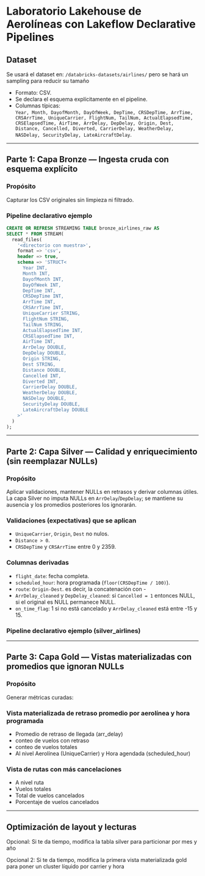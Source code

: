 # Laboratorio Lakehouse de Aerolíneas con Lakeflow Declarative Pipelines


## Dataset

Se usará el dataset en: `/databricks-datasets/airlines/` pero se hará un sampling para reducir su tamaño

- Formato: CSV.
- Se declara el esquema explícitamente en el pipeline.
- Columnas típicas:\
  `Year, Month, DayofMonth, DayOfWeek, DepTime, CRSDepTime, ArrTime, CRSArrTime, UniqueCarrier, FlightNum, TailNum, ActualElapsedTime, CRSElapsedTime, AirTime, ArrDelay, DepDelay, Origin, Dest, Distance, Cancelled, Diverted, CarrierDelay, WeatherDelay, NASDelay, SecurityDelay, LateAircraftDelay`.

---

## Parte 1: Capa Bronze — Ingesta cruda con esquema explícito

### Propósito

Capturar los CSV originales sin limpieza ni filtrado.

### Pipeline declarativo ejemplo

```sql
CREATE OR REFRESH STREAMING TABLE bronze_airlines_raw AS
SELECT * FROM STREAM(
  read_files(
    '<directorio con muestra>',
    format => 'csv',
    header => true,
    schema => 'STRUCT<
      Year INT,
      Month INT,
      DayofMonth INT,
      DayOfWeek INT,
      DepTime INT,
      CRSDepTime INT,
      ArrTime INT,
      CRSArrTime INT,
      UniqueCarrier STRING,
      FlightNum STRING,
      TailNum STRING,
      ActualElapsedTime INT,
      CRSElapsedTime INT,
      AirTime INT,
      ArrDelay DOUBLE,
      DepDelay DOUBLE,
      Origin STRING,
      Dest STRING,
      Distance DOUBLE,
      Cancelled INT,
      Diverted INT,
      CarrierDelay DOUBLE,
      WeatherDelay DOUBLE,
      NASDelay DOUBLE,
      SecurityDelay DOUBLE,
      LateAircraftDelay DOUBLE
    >'
  )
);
```

---

## Parte 2: Capa Silver — Calidad y enriquecimiento (sin reemplazar NULLs)

### Propósito

Aplicar validaciones, mantener NULLs en retrasos y derivar columnas útiles. La capa Silver no imputa NULLs en `ArrDelay`/`DepDelay`; se mantiene su ausencia y los promedios posteriores los ignorarán.

### Validaciones (expectativas) que se aplican

- `UniqueCarrier`, `Origin`, `Dest` no nulos.
- `Distance > 0`.
- `CRSDepTime` y `CRSArrTime` entre 0 y 2359.

### Columnas derivadas

- `flight_date`: fecha completa.
- `scheduled_hour`: hora programada (`floor(CRSDepTime / 100)`).
- `route`: `Origin-Dest`. es decir, la concatenación con -
- `ArrDelay_cleaned` y `DepDelay_cleaned`: si `Cancelled = 1` entonces NULL, si el original es NULL permanece NULL.
- `on_time_flag`: 1 si no está cancelado y `ArrDelay_cleaned` está entre -15 y 15.

### Pipeline declarativo ejemplo (silver\_airlines)


---

## Parte 3: Capa Gold — Vistas materializadas con promedios que ignoran NULLs

### Propósito

Generar métricas curadas:

### Vista materializada de retraso promedio por aerolínea y hora programada
* Promedio de retraso de llegada (arr_delay)
* conteo de vuelos con retraso
* conteo de vuelos totales
* Al nivel Aerolínea (UniqueCarrier) y Hora agendada (scheduled_hour)


### Vista de rutas con más cancelaciones
* A nivel ruta
* Vuelos totales
* Total de vuelos cancelados
* Porcentaje de vuelos cancelados


---

## Optimización de layout y lecturas

Opcional: Si te da tiempo, modifica la tabla silver para particionar por mes y año

Opcional 2: Si te da tiempo, modifica la primera vista materializada gold para poner un cluster líquido por carrier y hora


